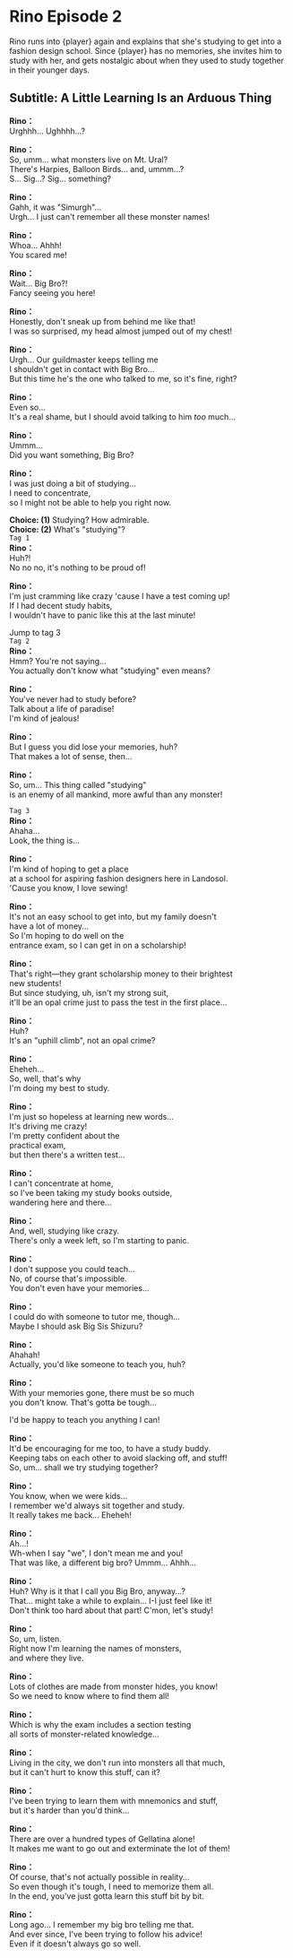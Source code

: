 # Rino Episode 2
Rino runs into {player} again and explains that she's studying to get into a fashion design school. Since {player} has no memories, she invites him to study with her, and gets nostalgic about when they used to study together in their younger days.
  
## Subtitle: A Little Learning Is an Arduous Thing
  
**Rino：**  
Urghhh... Ughhhh...?  
  
**Rino：**  
So, umm... what monsters live on Mt. Ural?  
There's Harpies, Balloon Birds... and, ummm...?  
S... Sig...? Sig... something?  
  
**Rino：**  
Gahh, it was \"Simurgh\"...  
Urgh... I just can't remember all these monster names!  
  
**Rino：**  
Whoa... Ahhh!  
You scared me!  
  
**Rino：**  
Wait... Big Bro?!  
Fancy seeing you here!  
  
**Rino：**  
Honestly, don't sneak up from behind me like that!  
I was so surprised, my head almost jumped out of my chest!  
  
**Rino：**  
Urgh... Our guildmaster keeps telling me  
I shouldn't get in contact with Big Bro...  
But this time he's the one who talked to me, so it's fine, right?  
  
**Rino：**  
Even so...  
It's a real shame, but I should avoid talking to him *too* much...  
  
**Rino：**  
Ummm...  
Did you want something, Big Bro?  
  
**Rino：**  
I was just doing a bit of studying...  
I need to concentrate,  
so I might not be able to help you right now.  
  
**Choice: (1)**  Studying? How admirable.  
**Choice: (2)**  What's \"studying\"?  
`Tag 1`  
**Rino：**  
Huh?!  
No no no, it's nothing to be proud of!  
  
**Rino：**  
I'm just cramming like crazy 'cause I have a test coming up!  
If I had decent study habits,  
I wouldn't have to panic like this at the last minute!  
  
Jump to tag 3  
`Tag 2`  
**Rino：**  
Hmm? You're not saying...  
You actually don't know what \"studying\" even means?  
  
**Rino：**  
You've never had to study before?  
Talk about a life of paradise!  
I'm kind of jealous!  
  
**Rino：**  
But I guess you did lose your memories, huh?  
That makes a lot of sense, then...  
  
**Rino：**  
So, um... This thing called \"studying\"  
is an enemy of all mankind, more awful than any monster!  
  
`Tag 3`  
**Rino：**  
Ahaha...  
Look, the thing is...  
  
**Rino：**  
I'm kind of hoping to get a place  
at a school for aspiring fashion designers here in Landosol.  
'Cause you know, I love sewing!  
  
**Rino：**  
It's not an easy school to get into, but my family doesn't  
have a lot of money...  
 So I'm hoping to do well on the  
entrance exam, so I can get in on a scholarship!  
  
**Rino：**  
That's right—they grant scholarship money to their brightest  
new students!  
 But since studying, uh, isn't my strong suit,  
it'll be an opal crime just to pass the test in the first place...  
  
**Rino：**  
Huh?  
It's an \"uphill climb\", not an opal crime?  
  
**Rino：**  
Eheheh...  
So, well, that's why  
 I'm doing my best to study.  
  
**Rino：**  
I'm just so hopeless at learning new words...  
It's driving me crazy!  
 I'm pretty confident about the  
practical exam,  
 but then there's a written test...  
  
**Rino：**  
I can't concentrate at home,  
so I've been taking my study books outside,  
wandering here and there...  
  
**Rino：**  
And, well, studying like crazy.  
There's only a week left, so I'm starting to panic.  
  
**Rino：**  
I don't suppose you could teach...  
No, of course that's impossible.  
You don't even have your memories...  
  
**Rino：**  
I could do with someone to tutor me, though...  
Maybe I should ask Big Sis Shizuru?  
  
**Rino：**  
Ahahah!  
Actually, you'd like someone to teach you, huh?  
  
**Rino：**  
With your memories gone, there must be so much  
you don't know. That's gotta be tough...  
  
I'd be happy to teach you anything I can!  
  
**Rino：**  
It'd be encouraging for me too, to have a study buddy.  
Keeping tabs on each other to avoid slacking off, and stuff!  
So, um... shall we try studying together?  
  
**Rino：**  
You know, when we were kids...  
I remember we'd always sit together and study.  
It really takes me back... Eheheh!  
  
**Rino：**  
Ah...!  
Wh-when I say \"we\", I don't mean me and you!  
That was like, a different big bro? Ummm... Ahhh...  
  
**Rino：**  
Huh? Why is it that I call you Big Bro, anyway...?  
That... might take a while to explain... I-I just feel like it!  
Don't think too hard about that part! C'mon, let's study!  
  
**Rino：**  
So, um, listen.  
Right now I'm learning the names of monsters,  
and where they live.  
  
**Rino：**  
Lots of clothes are made from monster hides, you know!  
So we need to know where to find them all!  
  
**Rino：**  
Which is why the exam includes a section testing  
all sorts of monster-related knowledge...  
  
**Rino：**  
Living in the city, we don't run into monsters all that much,  
but it can't hurt to know this stuff, can it?  
  
**Rino：**  
I've been trying to learn them with mnemonics and stuff,  
but it's harder than you'd think...  
  
**Rino：**  
There are over a hundred types of Gellatina alone!  
It makes me want to go out and exterminate the lot of them!  
  
**Rino：**  
Of course, that's not actually possible in reality...  
So even though it's tough, I need to memorize them all.  
In the end, you've just gotta learn this stuff bit by bit.  
  
**Rino：**  
Long ago... I remember my big bro telling me that.  
And ever since, I've been trying to follow his advice!  
Even if it doesn't always go so well.  
